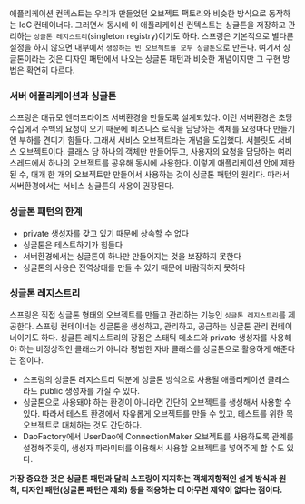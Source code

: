 애플리케이션 컨텍스트는 우리가 만들었던 오브젝트 팩토리와 비슷한 방식으로 동작하는 IoC 컨테이너다.
그러면서 동시에 이 애플리케이션 컨텍스트는 싱글톤을 저장하고 관리하는 `싱글톤 레지스트리`(singleton registry)이기도 하다.
스프링은 기본적으로 별다른 설정을 하지 않으면 내부에서 `생성하는 빈 오브젝트를 모두 싱글톤`으로 만든다.
여기서 싱글톤이라는 것은 디자인 패턴에서 나오는 싱글톤 패턴과 비슷한 개념이지만 그 구현 방법은 확연히 다르다.

### 서버 애플리케이션과 싱글톤
스프링은 대규모 엔터프라이즈 서버환경을 만들도록 설계되었다. 이런 서버환경은 초당 수십에서 수백의 요청이 오기 때문에 비즈니스 로직을 담당하는 객체를 요청마다 만들기엔 부하를 견디기 힘들다.
그래서 서비스 오브젝트라는 개념을 도입했다. 서블릿도 서비스 오브젝트이다. 클래스 당 하나의 객체만 만들어두고, 사용자의 요청을 담당하는 여러 스레드에서 하나의 오브젝트를 공유해 동시에 사용한다.
이렇게 애플리케이션 안에 제한된 수, 대개 한 개의 오브젝트만 만들어서 사용하는 것이 싱글톤 패턴의 원리다. 따라서 서버환경에서는 서비스 싱글톤의 사용이 권장된다.

### 싱글톤 패턴의 한계
- private 생성자를 갖고 있기 때문에 상속할 수 없다
- 싱글톤은 테스트하기가 힘들다
- 서버환경에서는 싱글톤이 하나만 만들어지는 것을 보장하지 못한다
- 싱글톤의 사용은 전역상태를 만들 수 있기 때문에 바람직하지 못하다

### 싱글톤 레지스트리
스프링은 직접 싱글톤 형태의 오브젝트를 만들고 관리하는 기능인 `싱글톤 레지스트리`를 제공한다. 스프링 컨테이너는 싱글톤을 생성하고, 관리하고, 공급하는 싱글톤 관리 컨테이너이기도 하다.
싱글톤 레지스트리의 장점은 스태틱 메소드와 private 생성자를 사용해야 하는 비정상적인 클래스가 아니라 평범한 자바 클래스를 싱글톤으로 활용하게 해준다는 점이다.

- 스프링의 싱글톤 레지스트리 덕분에 싱글톤 방식으로 사용될 애플리케이션 클래스라도 public 생성자를 가질 수 있다.
- 싱글톤으로 사용돼야 하는 환경이 아니라면 간단히 오브젝트를 생성해서 사용할 수 있다. 따라서 테스트 환경에서 자유롭게 오브젝트를 만들 수 있고, 테스트를 위한 목 오브젝트로 대체하는 것도 간단하다.
- DaoFactory에서 UserDao에 ConnectionMaker 오브젝트를 사용하도록 관계를 설정해주듯이, 생성자 파라미터를 이용해서 사용할 오브젝트를 넣어주게 할 수도 있다.

**가장 중요한 것은 싱글톤 패턴과 달리 스프링이 지지하는 객체지향적인 설계 방식과 원칙, 디자인 패턴(싱글톤 패턴은 제외) 등을 적용하는 데 아무런 제약이 없다는 점이다.**
